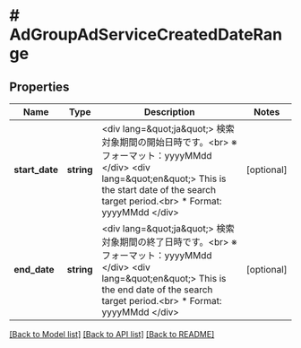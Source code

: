 # # AdGroupAdServiceCreatedDateRange

## Properties

Name | Type | Description | Notes
------------ | ------------- | ------------- | -------------
**start_date** | **string** | &lt;div lang&#x3D;\&quot;ja\&quot;&gt; 検索対象期間の開始日時です。&lt;br&gt; ※フォーマット：yyyyMMdd &lt;/div&gt; &lt;div lang&#x3D;\&quot;en\&quot;&gt; This is the start date of the search target period.&lt;br&gt; * Format: yyyyMMdd &lt;/div&gt; | [optional]
**end_date** | **string** | &lt;div lang&#x3D;\&quot;ja\&quot;&gt; 検索対象期間の終了日時です。&lt;br&gt; ※フォーマット：yyyyMMdd &lt;/div&gt; &lt;div lang&#x3D;\&quot;en\&quot;&gt; This is the end date of the search target period.&lt;br&gt; * Format: yyyyMMdd &lt;/div&gt; | [optional]

[[Back to Model list]](../../README.md#models) [[Back to API list]](../../README.md#endpoints) [[Back to README]](../../README.md)
